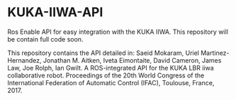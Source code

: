 # KUKA-IIWA-API
Ros Enable API for easy integration with the KUKA IIWA. This repository will be contain full code soon.

This repository contains the API detailed in:
Saeid Mokaram, Uriel Martinez-Hernandez, Jonathan M. Aitken, Iveta Eimontaite, David Cameron, James Law, Joe Rolph, Ian Gwilt. A ROS-integrated API for the KUKA LBR iiwa collaborative robot. Proceedings of the 20th World Congress of the International Federation of Automatic Control (IFAC), Toulouse, France, 2017.
